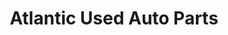 ---
title: "Atlantic Used Auto Parts"
url: /philadelphia/atlantic-used-auto-parts/
shop: Autoteile
---